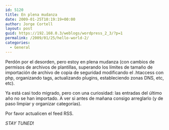 ```yaml
---
id: 5120
title: En plena mudanza
date: 2009-01-25T10:19:19+00:00
author: Jorge Cortell
layout: post
guid: https://192.168.0.3/weblogs/wordpress_2_3/?p=1
permalink: /2009/01/25/hello-world-2/
categories:
  - General
---
```

Perdón por el desorden, pero estoy en plena mudanza (con cambios de permisos de archivos de plantillas, superando los límites de tamaño de importación de archivo de copia de seguridad modificando el .htaccess con php, organizando tags, actualizando plugins, estableciendo zonas DNS, etc, etc).

Ya está casi todo migrado, pero con una curiosidad: las entradas del último año no se han importado. A ver si antes de mañana consigo arreglarlo (y de paso limpiar y organizar categorías).

Por favor actualicen el feed RSS.

_STAY TUNED_!